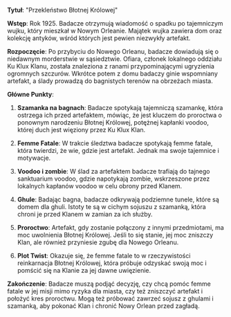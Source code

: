 **Tytuł**: "Przekleństwo Błotnej Królowej"

**Wstęp**: Rok 1925. Badacze otrzymują wiadomość o spadku po tajemniczym wujku, który mieszkał w Nowym Orleanie. Majątek wujka zawiera dom oraz kolekcję antyków, wśród których jest pewien niezwykły artefakt.

**Rozpoczęcie**: Po przybyciu do Nowego Orleanu, badacze dowiadują się o niedawnym morderstwie w sąsiedztwie. Ofiara, członek lokalnego oddziału Ku Klux Klanu, została znaleziona z ranami przypominającymi ugryzienia ogromnych szczurów. Wkrótce potem z domu badaczy ginie wspomniany artefakt, a ślady prowadzą do bagnistych terenów na obrzeżach miasta.

**Główne Punkty**:

1. **Szamanka na bagnach**: Badacze spotykają tajemniczą szamankę, która ostrzega ich przed artefaktem, mówiąc, że jest kluczem do proroctwa o ponownym narodzeniu Błotnej Królowej, potężnej kapłanki voodoo, której duch jest więziony przez Ku Klux Klan.
    
2. **Femme Fatale**: W trakcie śledztwa badacze spotykają femme fatale, która twierdzi, że wie, gdzie jest artefakt. Jednak ma swoje tajemnice i motywacje.
    
3. **Voodoo i zombie**: W ślad za artefaktem badacze trafiają do tajnego sanktuarium voodoo, gdzie napotykają zombie, wskrzeszone przez lokalnych kapłanów voodoo w celu obrony przed Klanem.
    
4. **Ghule**: Badając bagna, badacze odkrywają podziemne tunele, które są domem dla ghuli. Istoty te są w cichym sojuszu z szamanką, która chroni je przed Klanem w zamian za ich służby.
    
5. **Proroctwo**: Artefakt, gdy zostanie połączony z innymi przedmiotami, ma moc uwolnienia Błotnej Królowej. Jeśli to się stanie, jej moc zniszczy Klan, ale również przyniesie zgubę dla Nowego Orleanu.
    
6. **Plot Twist**: Okazuje się, że femme fatale to w rzeczywistości reinkarnacja Błotnej Królowej, która próbuje odzyskać swoją moc i pomścić się na Klanie za jej dawne uwięzienie.
    

**Zakończenie**: Badacze muszą podjąć decyzję, czy chcą pomóc femme fatale w jej misji mimo ryzyka dla miasta, czy też zniszczyć artefakt i położyć kres proroctwu. Mogą też próbować zawrzeć sojusz z ghulami i szamanką, aby pokonać Klan i chronić Nowy Orlean przed zagładą.
